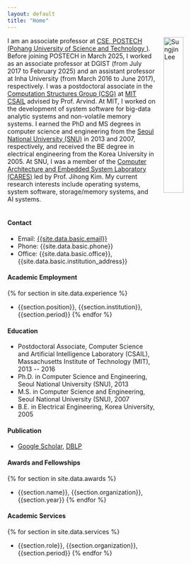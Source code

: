 ```yaml
---
layout: default
title: "Home"
---
```


<img align="right" style="width: 30%; padding-left: 3%;" src="{{ site.github.url }}/assets/profile.jpg" alt="Sungjin Lee">

I am an associate professor at [CSE, POSTECH (Pohang University of Science and Technology )](cse.postech.ac.kr). Before joining POSTECH in March 2025, I worked as an associate professor at DGIST (from July 2017 to February 2025) and an assistant professor at Inha University (from March 2016 to June 2017), respectively. I was a postdoctoral associate in the [Computation Structures Group (CSG)](http://www.csg.csail.mit.edu/) at [MIT CSAIL](http://www.csail.mit.edu/) advised by Prof. Arvind. At MIT, I worked on the development of system software for big-data analytic systems and non-volatile memory systems. I earned the PhD and MS degrees in computer science and engineering from the [Seoul National University (SNU)](http://snu.ac.kr/) in 2013 and 2007, respectively, and received the BE degree in electrical engineering from the Korea University in 2005. At SNU, I was a member of the [Computer Architecture and Embedded System Laboratory (CARES)](http://cares.snu.ac.kr/) led by Prof. Jihong Kim. My current research interests include operating systems, system software, storage/memory systems, and AI systems.
<br/>
<br/>

#### Contact

- Email: [{{site.data.basic.email}}](mailto:{{site.data.basic.email}})
- Phone: {{site.data.basic.phone}}
- Office: {{site.data.basic.office}}, {{site.data.basic.institution_address}}

#### Academic Employment

{% for section in site.data.experience %} 
- {{section.position}}, {{section.institution}}, {{section.period}} {% endfor %}

#### Education

- Postdoctoral Associate, Computer Science and Artificial Intelligence Laboratory (CSAIL), Massachusetts Institute of Technology (MIT), 2013 -- 2016
- Ph.D. in Computer Science and Engineering, Seoul National University (SNU), 2013
- M.S. in Computer Science and Engineering, Seoul National University (SNU), 2007
- B.E. in Electrical Engineering, Korea University, 2005

#### Publication
- [Google Scholar](https://scholar.google.com/citations?hl=en&user=2Da8hHAAAAAJ&view_op=list_works&sortby=pubdate), [DBLP](https://dblp.uni-trier.de/pid/29/3671-1.html)

#### Awards and Fellowships
{% for section in site.data.awards %} 
- {{section.name}}, {{section.organization}}, {{section.year}} {% endfor %}

#### Academic Services
{% for section in site.data.services %}
- {{section.role}}, {{section.organization}}, {{section.period}} {% endfor %}
